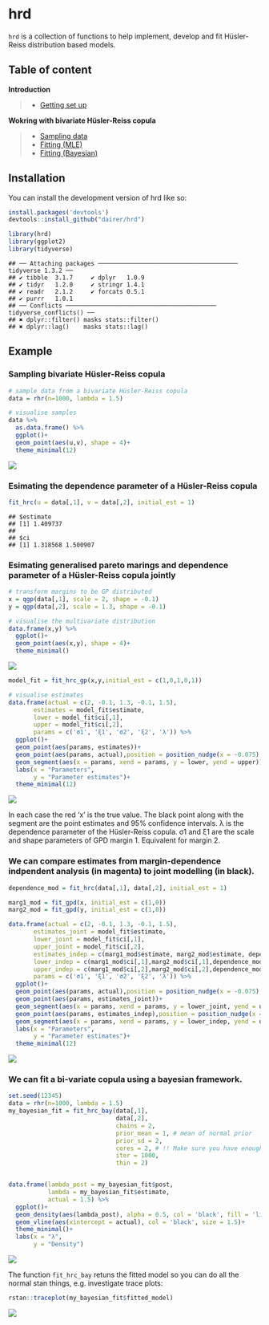 
# hrd

<!-- badges: start -->
<!-- badges: end -->

`hrd` is a collection of functions to help implement, develop and fit
Hüsler-Reiss distribution based models.

## Table of content

**Introduction**

> -   [Getting set up](#installation)

**Wokring with bivariate Hüsler-Reiss copula**

> -   [Sampling data](#example)
> -   [Fitting
>     (MLE)](#esimating-the-dependence-parameter-of-a-hüsler-reiss-copula)
> -   [Fitting
>     (Bayesian)](#we-can-fit-a-bi-variate-copula-using-a-bayesian-framework)

## Installation

You can install the development version of hrd like so:

``` r
install.packages('devtools')
devtools::install_github("dairer/hrd")
```

``` r
library(hrd)
library(ggplot2) 
library(tidyverse)
```

    ## ── Attaching packages ─────────────────────────────────────── tidyverse 1.3.2 ──
    ## ✔ tibble  3.1.7     ✔ dplyr   1.0.9
    ## ✔ tidyr   1.2.0     ✔ stringr 1.4.1
    ## ✔ readr   2.1.2     ✔ forcats 0.5.1
    ## ✔ purrr   1.0.1     
    ## ── Conflicts ────────────────────────────────────────── tidyverse_conflicts() ──
    ## ✖ dplyr::filter() masks stats::filter()
    ## ✖ dplyr::lag()    masks stats::lag()

## Example

### Sampling bivariate Hüsler-Reiss copula

``` r
# sample data from a bivariate Hüsler-Reiss copula
data = rhr(n=1000, lambda = 1.5)

# visualise samples
data %>%
  as.data.frame() %>%
  ggplot()+
  geom_point(aes(u,v), shape = 4)+
  theme_minimal(12)
```

![](README_files/figure-gfm/example1-1.png)<!-- -->

### Esimating the dependence parameter of a Hüsler-Reiss copula

``` r
fit_hrc(u = data[,1], v = data[,2], initial_est = 1)
```

    ## $estimate
    ## [1] 1.409737
    ## 
    ## $ci
    ## [1] 1.318568 1.500907

### Esimating generalised pareto marings and dependence parameter of a Hüsler-Reiss copula jointly

``` r
# transform margins to be GP distributed
x = qgp(data[,1], scale = 2, shape = -0.1)
y = qgp(data[,2], scale = 1.3, shape = -0.1)

# visualise the multivariate distribution
data.frame(x,y) %>%
  ggplot()+
  geom_point(aes(x,y), shape = 4)+
  theme_minimal()
```

![](README_files/figure-gfm/example3-1.png)<!-- -->

``` r
model_fit = fit_hrc_gp(x,y,initial_est = c(1,0,1,0,1))

# visualise estimates
data.frame(actual = c(2, -0.1, 1.3, -0.1, 1.5),
       estimates = model_fit$estimate,
       lower = model_fit$ci[,1],
       upper = model_fit$ci[,2],
       params = c('σ1', 'ξ1', 'σ2', 'ξ2', 'λ')) %>%
  ggplot()+
  geom_point(aes(params, estimates))+
  geom_point(aes(params, actual),position = position_nudge(x = -0.075), shape = 4, col = 'red')+
  geom_segment(aes(x = params, xend = params, y = lower, yend = upper))+
  labs(x = "Parameters",
       y = "Parameter estimates")+
  theme_minimal(12)
```

![](README_files/figure-gfm/example3-2.png)<!-- -->

In each case the red ‘x’ is the true value. The black point along with
the segment are the point estimates and 95% confidence intervals. λ is
the dependence parameter of the Hüsler-Reiss copula. σ1 and ξ1 are the
scale and shape parameters of GPD margin 1. Equivalent for margin 2.

### We can compare estimates from margin-dependence indpendent analysis (in magenta) to joint modelling (in black).

``` r
dependence_mod = fit_hrc(data[,1], data[,2], initial_est = 1)

marg1_mod = fit_gpd(x, initial_est = c(1,0))
marg2_mod = fit_gpd(y, initial_est = c(1,0))

data.frame(actual = c(2, -0.1, 1.3, -0.1, 1.5),
       estimates_joint = model_fit$estimate,
       lower_joint = model_fit$ci[,1],
       upper_joint = model_fit$ci[,2],
       estimates_indep = c(marg1_mod$estimate, marg2_mod$estimate, dependence_mod$estimate),
       lower_indep = c(marg1_mod$ci[,1],marg2_mod$ci[,1],dependence_mod$ci[1]),
       upper_indep = c(marg1_mod$ci[,2],marg2_mod$ci[,2],dependence_mod$ci[2]),
       params = c('σ1', 'ξ1', 'σ2', 'ξ2', 'λ')) %>%
  ggplot()+
  geom_point(aes(params, actual),position = position_nudge(x = -0.075), shape = 4, col = 'red')+
  geom_point(aes(params, estimates_joint))+
  geom_segment(aes(x = params, xend = params, y = lower_joint, yend = upper_joint))+
  geom_point(aes(params, estimates_indep),position = position_nudge(x = 0.075), col = "magenta")+
  geom_segment(aes(x = params, xend = params, y = lower_indep, yend = upper_indep),position = position_nudge(x = 0.075), col = "magenta")+
  labs(x = "Parameters",
       y = "Parameter estimates")+
  theme_minimal(12)
```

![](README_files/figure-gfm/example4-1.png)<!-- -->

### We can fit a bi-variate copula using a bayesian framework.

``` r
set.seed(12345)
data = rhr(n=1000, lambda = 1.5)
my_bayesian_fit = fit_hrc_bay(data[,1], 
                              data[,2],
                              chains = 2, 
                              prior_mean = 1, # mean of normal prior
                              prior_sd = 2,
                              cores = 2, # !! Make sure you have enough cores !!
                              iter = 1000,
                              thin = 2)


data.frame(lambda_post = my_bayesian_fit$post,
           lambda = my_bayesian_fit$estimate,
           actual = 1.5) %>%
  ggplot()+
  geom_density(aes(lambda_post), alpha = 0.5, col = 'black', fill = 'lightblue')+
  geom_vline(aes(xintercept = actual), col = 'black', size = 1.5)+
  theme_minimal()+
  labs(x = "λ",
       y = "Density")
```

![](README_files/figure-gfm/example5-1.png)<!-- -->

The function `fit_hrc_bay` retuns the fitted model so you can do all the
normal stan things, e.g. investigate trace plots:

``` r
rstan::traceplot(my_bayesian_fit$fitted_model)
```

![](README_files/figure-gfm/ex5-1.png)<!-- -->
